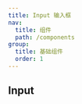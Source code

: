 ```yaml
---
title: Input 输入框
nav:
  title: 组件
  path: /components
group:
  title: 基础组件
  order: 1
---
```


## Input

<code src="./demos/demo.tsx"></code>

<API></API>
